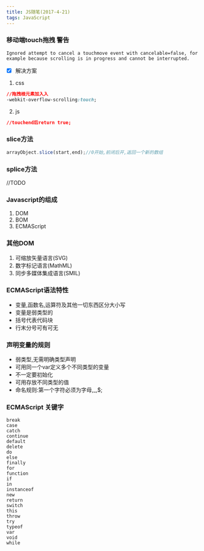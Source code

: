 ```yaml
---
title: JS随笔(2017-4-21)
tags: JavaScript
---
```


### 移动端touch拖拽 警告
`Ignored attempt to cancel a touchmove event with cancelable=false, for example because scrolling is in progress and cannot be interrupted.`

- [x] 解决方案
1. css

```css
//拖拽根元素加入入
-webkit-overflow-scrolling:touch;
```

2. js

```css
//touchend后return true;
```

### slice方法

```js
arrayObject.slice(start,end);//0开始,前闭后开,返回一个新的数组
```

<!--more-->

### splice方法
//TODO

### Javascript的组成
1. DOM
2. BOM
3. ECMAScript

### 其他DOM
1. 可缩放矢量语言(SVG)
2. 数字标记语言(MathML)
3. 同步多媒体集成语言(SMIL)

### ECMAScript语法特性

- 变量,函数名,运算符及其他一切东西区分大小写
- 变量是弱类型的
- 括号代表代码块
- 行末分号可有可无

### 声明变量的规则
- 弱类型,无需明确类型声明
- 可用同一个var定义多个不同类型的变量
- 不一定要初始化
- 可用存放不同类型的值
- 命名规则:第一个字符必须为字母,_,$;

### ECMAScript 关键字
```
break
case
catch
continue
default
delete
do
else
finally
for
function
if
in
instanceof
new
return
switch
this
throw
try
typeof
var
void
while
```
